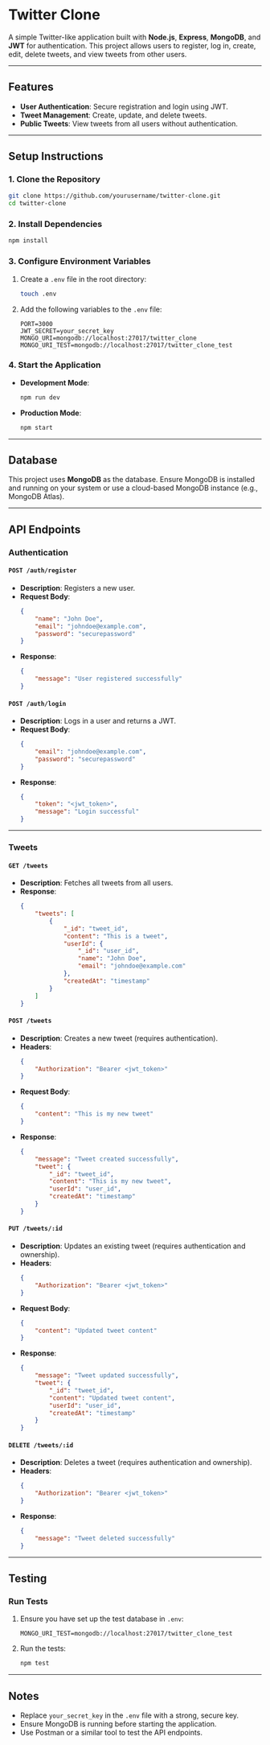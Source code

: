 # Twitter Clone

A simple Twitter-like application built with **Node.js**, **Express**, **MongoDB**, and **JWT** for authentication. This project allows users to register, log in, create, edit, delete tweets, and view tweets from other users.

---

## Features

- **User Authentication**: Secure registration and login using JWT.
- **Tweet Management**: Create, update, and delete tweets.
- **Public Tweets**: View tweets from all users without authentication.

---

## Setup Instructions

### 1. Clone the Repository

```bash
git clone https://github.com/yourusername/twitter-clone.git
cd twitter-clone
```

### 2. Install Dependencies

```bash
npm install
```

### 3. Configure Environment Variables

1. Create a `.env` file in the root directory:
   ```bash
   touch .env
   ```
2. Add the following variables to the `.env` file:
   ```plaintext
   PORT=3000
   JWT_SECRET=your_secret_key
   MONGO_URI=mongodb://localhost:27017/twitter_clone
   MONGO_URI_TEST=mongodb://localhost:27017/twitter_clone_test
   ```

### 4. Start the Application

- **Development Mode**:
  ```bash
  npm run dev
  ```
- **Production Mode**:
  ```bash
  npm start
  ```

---

## Database

This project uses **MongoDB** as the database. Ensure MongoDB is installed and running on your system or use a cloud-based MongoDB instance (e.g., MongoDB Atlas).

---

## API Endpoints

### **Authentication**

#### `POST /auth/register`
- **Description**: Registers a new user.
- **Request Body**:
  ```json
  {
      "name": "John Doe",
      "email": "johndoe@example.com",
      "password": "securepassword"
  }
  ```
- **Response**:
  ```json
  {
      "message": "User registered successfully"
  }
  ```

#### `POST /auth/login`
- **Description**: Logs in a user and returns a JWT.
- **Request Body**:
  ```json
  {
      "email": "johndoe@example.com",
      "password": "securepassword"
  }
  ```
- **Response**:
  ```json
  {
      "token": "<jwt_token>",
      "message": "Login successful"
  }
  ```

---

### **Tweets**

#### `GET /tweets`
- **Description**: Fetches all tweets from all users.
- **Response**:
  ```json
  {
      "tweets": [
          {
              "_id": "tweet_id",
              "content": "This is a tweet",
              "userId": {
                  "_id": "user_id",
                  "name": "John Doe",
                  "email": "johndoe@example.com"
              },
              "createdAt": "timestamp"
          }
      ]
  }
  ```

#### `POST /tweets`
- **Description**: Creates a new tweet (requires authentication).
- **Headers**:
  ```json
  {
      "Authorization": "Bearer <jwt_token>"
  }
  ```
- **Request Body**:
  ```json
  {
      "content": "This is my new tweet"
  }
  ```
- **Response**:
  ```json
  {
      "message": "Tweet created successfully",
      "tweet": {
          "_id": "tweet_id",
          "content": "This is my new tweet",
          "userId": "user_id",
          "createdAt": "timestamp"
      }
  }
  ```

#### `PUT /tweets/:id`
- **Description**: Updates an existing tweet (requires authentication and ownership).
- **Headers**:
  ```json
  {
      "Authorization": "Bearer <jwt_token>"
  }
  ```
- **Request Body**:
  ```json
  {
      "content": "Updated tweet content"
  }
  ```
- **Response**:
  ```json
  {
      "message": "Tweet updated successfully",
      "tweet": {
          "_id": "tweet_id",
          "content": "Updated tweet content",
          "userId": "user_id",
          "createdAt": "timestamp"
      }
  }
  ```

#### `DELETE /tweets/:id`
- **Description**: Deletes a tweet (requires authentication and ownership).
- **Headers**:
  ```json
  {
      "Authorization": "Bearer <jwt_token>"
  }
  ```
- **Response**:
  ```json
  {
      "message": "Tweet deleted successfully"
  }
  ```

---

## Testing

### Run Tests
1. Ensure you have set up the test database in `.env`:
   ```plaintext
   MONGO_URI_TEST=mongodb://localhost:27017/twitter_clone_test
   ```
2. Run the tests:
   ```bash
   npm test
   ```

---

## Notes

- Replace `your_secret_key` in the `.env` file with a strong, secure key.
- Ensure MongoDB is running before starting the application.
- Use Postman or a similar tool to test the API endpoints.

